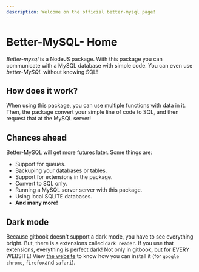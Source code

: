 ```yaml
---
description: Welcome on the official better-mysql page!
---
```


# Better-MySQL- Home

_Better-mysql_ is a NodeJS package. With this package you can communicate with a MySQL database with simple code. You can even use _better-MySQL_ without knowing SQL!

## How does it work?

When using this package, you can use multiple functions with data in it. Then, the package convert your simple line of code to SQL, and then request that at the MySQL server!

## Chances ahead

Better-MySQL will get more futures later. Some things are:

* Support for queues.
* Backuping your databases or tables.
* Support for extensions in the package.
* Convert to SQL only.
* Running a MySQL server server with this package.
* Using local SQLITE databases.
* **And many more!**

## Dark mode

Because gitbook doesn't support a dark mode, you have to see everything bright. But, there is a extensions called `dark reader`. If you use that extensions, everything is perfect dark! Not only in gitbook, but for EVERY WEBSITE! View [the website](https://darkreader.org/) to know how you can install it \(for `google chrome`, `firefox`and `safari`\).

